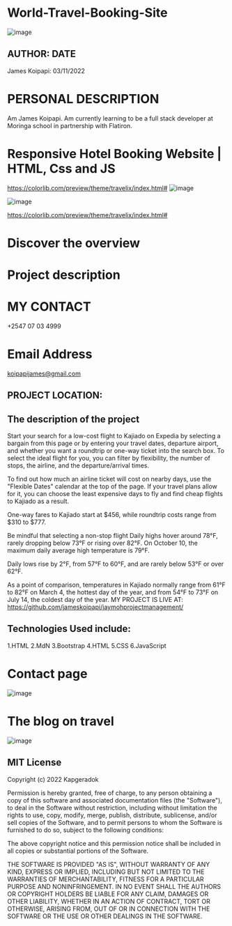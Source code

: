 # World-Travel-Booking-Site

![image](https://user-images.githubusercontent.com/111881094/199909037-1d13f217-5af4-4755-8b33-5862ef7b1ece.png)

 ## AUTHOR:         DATE
 James Koipapi: 03/11/2022
 # PERSONAL DESCRIPTION
Am James Koipapi. Am currently learning to be a full stack developer at Moringa school in partnership with Flatiron.

# Responsive Hotel Booking Website | HTML, Css and JS

https://colorlib.com/preview/theme/travelix/index.html#
![image](https://user-images.githubusercontent.com/111881094/199909389-d7b6048f-a345-41a3-bc07-36dc3a63e36b.png)



![image](https://user-images.githubusercontent.com/111881094/199906673-f2291d39-1ad6-4dc0-bfbe-06ccc679d87a.png)


https://colorlib.com/preview/theme/travelix/index.html#

# Discover the overview



# Project description


# MY CONTACT
+2547 07 03 4999

# Email Address
koipapijames@gmail.com
## PROJECT LOCATION:



## The description of the project

Start your search for a low-cost flight to Kajiado on Expedia by selecting a bargain from this page or by entering your travel dates, departure airport, and whether you want a roundtrip or one-way ticket into the search box. To select the ideal flight for you, you can filter by flexibility, the number of stops, the airline, and the departure/arrival times.

To find out how much an airline ticket will cost on nearby days, use the "Flexible Dates" calendar at the top of the page. If your travel plans allow for it, you can choose the least expensive days to fly and find cheap flights to Kajiado as a result.



One-way fares to Kajiado start at $456, while roundtrip costs range from $310 to $777.



Be mindful that selecting a non-stop flight
Daily highs hover around 78°F, rarely dropping below 73°F or rising over 82°F. On October 10, the maximum daily average high temperature is 79°F.

Daily lows rise by 2°F, from 57°F to 60°F, and are rarely below 53°F or over 62°F.

As a point of comparison, temperatures in Kajiado normally range from 61°F to 82°F on March 4, the hottest day of the year, and from 54°F to 73°F on July 14, the coldest day of the year.
MY PROJECT IS LIVE AT:
https://github.com/jameskoipapi/jaymohprojectmanagement/

## Technologies Used include:
1.HTML
2.MdN
3.Bootstrap
4.HTML
5.CSS
6.JavaScript

# Contact page
![image](https://user-images.githubusercontent.com/111881094/199909905-4261bae5-35da-46d6-962f-ebc869aaa576.png)

# The blog on travel
![image](https://user-images.githubusercontent.com/111881094/199910248-ae722c6e-968c-4521-ad15-d9c5b9bd724b.png)






## MIT License

Copyright (c) 2022 Kapgeradok

Permission is hereby granted, free of charge, to any person obtaining a copy of this software and associated documentation files (the "Software"), to deal in the Software without restriction, including without limitation the rights to use, copy, modify, merge, publish, distribute, sublicense, and/or sell copies of the Software, and to permit persons to whom the Software is furnished to do so, subject to the following conditions:

The above copyright notice and this permission notice shall be included in all copies or substantial portions of the Software.

THE SOFTWARE IS PROVIDED "AS IS", WITHOUT WARRANTY OF ANY KIND, EXPRESS OR IMPLIED, INCLUDING BUT NOT LIMITED TO THE WARRANTIES OF MERCHANTABILITY, FITNESS FOR A PARTICULAR PURPOSE AND NONINFRINGEMENT. IN NO EVENT SHALL THE AUTHORS OR COPYRIGHT HOLDERS BE LIABLE FOR ANY CLAIM, DAMAGES OR OTHER LIABILITY, WHETHER IN AN ACTION OF CONTRACT, TORT OR OTHERWISE, ARISING FROM, OUT OF OR IN CONNECTION WITH THE SOFTWARE OR THE USE OR OTHER DEALINGS IN THE SOFTWARE.

 




 

